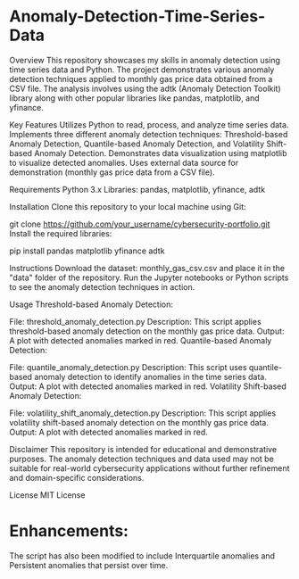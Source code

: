 # Anomaly-Detection-Time-Series-Data

Overview
This repository showcases my skills in anomaly detection using time series data and Python. The project demonstrates various anomaly detection techniques applied to monthly gas price data obtained from a CSV file. The analysis involves using the adtk (Anomaly Detection Toolkit) library along with other popular libraries like pandas, matplotlib, and yfinance.

Key Features
Utilizes Python to read, process, and analyze time series data.
Implements three different anomaly detection techniques: Threshold-based Anomaly Detection, Quantile-based Anomaly Detection, and Volatility Shift-based Anomaly Detection.
Demonstrates data visualization using matplotlib to visualize detected anomalies.
Uses external data source for demonstration (monthly gas price data from a CSV file).

Requirements
Python 3.x
Libraries: pandas, matplotlib, yfinance, adtk

Installation
Clone this repository to your local machine using Git:

git clone https://github.com/your_username/cybersecurity-portfolio.git
Install the required libraries:

pip install pandas matplotlib yfinance adtk

Instructions
Download the dataset: monthly_gas_csv.csv and place it in the "data" folder of the repository.
Run the Jupyter notebooks or Python scripts to see the anomaly detection techniques in action.


Usage
Threshold-based Anomaly Detection:

File: threshold_anomaly_detection.py
Description: This script applies threshold-based anomaly detection on the monthly gas price data.
Output: A plot with detected anomalies marked in red.
Quantile-based Anomaly Detection:

File: quantile_anomaly_detection.py
Description: This script uses quantile-based anomaly detection to identify anomalies in the time series data.
Output: A plot with detected anomalies marked in red.
Volatility Shift-based Anomaly Detection:

File: volatility_shift_anomaly_detection.py
Description: This script applies volatility shift-based anomaly detection on the monthly gas price data.
Output: A plot with detected anomalies marked in red.


Disclaimer
This repository is intended for educational and demonstrative purposes. The anomaly detection techniques and data used may not be suitable for real-world cybersecurity applications without further refinement and domain-specific considerations.

License
MIT License

# Enhancements:

The script has also been modified to include Interquartile anomalies and Persistent anomalies that persist over time.
